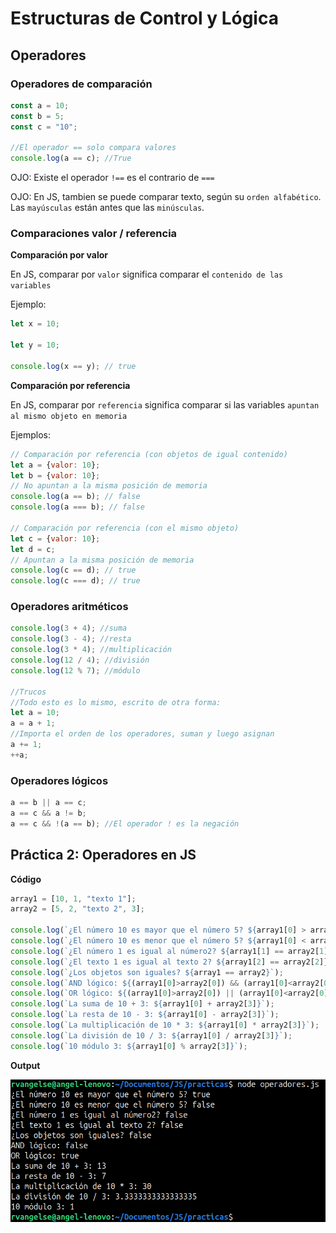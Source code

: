 # Estructuras de Control y Lógica

## Operadores

### Operadores de comparación
```js
const a = 10;
const b = 5;
const c = "10"; 

//El operador == solo compara valores
console.log(a == c); //True
```
OJO: Existe el operador `!==` es el contrario de `===`

OJO: En JS, tambien se puede comparar texto, según su `orden alfabético`. Las `mayúsculas` están antes que las `minúsculas`.

### Comparaciones valor / referencia

**Comparación por valor**

En JS, comparar por `valor` significa comparar el `contenido de las variables`

Ejemplo:
```js
let x = 10;

let y = 10;

console.log(x == y); // true
```
**Comparación por referencia**

En JS, comparar por `referencia` significa comparar si las variables `apuntan al mismo objeto en memoria`

Ejemplos: 
```js
// Comparación por referencia (con objetos de igual contenido)
let a = {valor: 10};
let b = {valor: 10};
// No apuntan a la misma posición de memoria
console.log(a == b); // false
console.log(a === b); // false

// Comparación por referencia (con el mismo objeto)
let c = {valor: 10};
let d = c;
// Apuntan a la misma posición de memoria
console.log(c == d); // true
console.log(c === d); // true
```
### Operadores aritméticos
```js
console.log(3 + 4); //suma
console.log(3 - 4); //resta
console.log(3 * 4); //multiplicación 
console.log(12 / 4); //división
console.log(12 % 7); //módulo

//Trucos
//Todo esto es lo mismo, escrito de otra forma:
let a = 10;
a = a + 1;
//Importa el orden de los operadores, suman y luego asignan
a += 1; 
++a; 
```
### Operadores lógicos
```js
a == b || a == c; 
a == c && a != b; 
a == c && !(a == b); //El operador ! es la negación
```
## Práctica 2: Operadores en JS

**Código**
```js
array1 = [10, 1, "texto 1"];
array2 = [5, 2, "texto 2", 3];

console.log(`¿El número 10 es mayor que el número 5? ${array1[0] > array2[0]}`);
console.log(`¿El número 10 es menor que el número 5? ${array1[0] < array2[0]}`);
console.log(`¿El número 1 es igual al número2? ${array1[1] == array2[1]}`);
console.log(`¿El texto 1 es igual al texto 2? ${array1[2] == array2[2]}`);
console.log(`¿Los objetos son iguales? ${array1 == array2}`);
console.log(`AND lógico: ${(array1[0]>array2[0]) && (array1[0]<array2[0])}`);
console.log(`OR lógico: ${(array1[0]>array2[0]) || (array1[0]<array2[0])}`);
console.log(`La suma de 10 + 3: ${array1[0] + array2[3]}`);
console.log(`La resta de 10 - 3: ${array1[0] - array2[3]}`);
console.log(`La multiplicación de 10 * 3: ${array1[0] * array2[3]}`);
console.log(`La división de 10 / 3: ${array1[0] / array2[3]}`);
console.log(`10 módulo 3: ${array1[0] % array2[3]}`);
```

**Output**
<p align="center">
  <img src="imagenes/grafico2.png" width="800">
</p>
